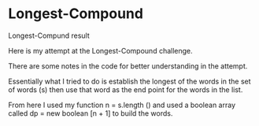 # Longest-Compound
Longest-Compund result


Here is my attempt at the Longest-Compound challenge.

There are some notes in the code for better understanding in the attempt.

Essentially what I tried to do is establish the longest of the words in the set of words (s) then use that word as the end point for the words in the list.

From here I used my function n = s.length () and used a boolean array called dp = new boolean [n + 1] to build the words.
